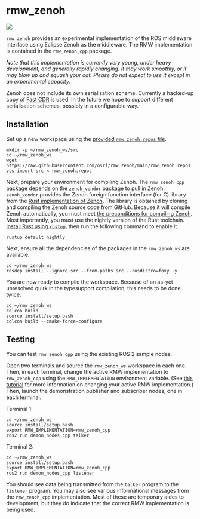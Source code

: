 # rmw_zenoh

![](https://github.com/osrf/rmw_zenoh/workflows/CI/badge.svg)

`rmw_zenoh` provides an experimental implementation of the ROS middleware interface using Eclipse Zenoh as the middleware.
The RMW implementation is contained in the `rmw_zenoh_cpp` package.

*Note that this implementation is currently very young, under heavy development, and generally rapidly changing.*
*It may work smoothly, or it may blow up and squash your cat.*
*Please do not expect to use it except in an experimental capacity.*

Zenoh does not include its own serialisation scheme.
Currently a hacked-up copy of [Fast CDR]() is used.
In the future we hope to support different serialisation schemes, possibly in a configurable way.


## Installation

Set up a new workspace using the [provided `rmw_zenoh.repos` file](https://raw.githubusercontent.com/osrf/rmw_zenoh/main/rmw_zenoh.repos).

```shell
mkdir -p ~/rmw_zenoh_ws/src
cd ~/rmw_zenoh_ws
wget https://raw.githubusercontent.com/osrf/rmw_zenoh/main/rmw_zenoh.repos
vcs import src < rmw_zenoh.repos
```

Next, prepare your environment for compiling Zenoh.
The `rmw_zenoh_cpp` package depends on the `zenoh_vendor` package to pull in Zenoh.
`zenoh_vendor` provides the Zenoh foreign function interface (for C) library from the [Rust implementation of Zenoh](https://github.com/eclipse-zenoh/zenoh/tree/rust-master).
The library is obtained by cloning and compiling the Zenoh source code from GitHub.
Because it will compile Zenoh automatically, you must meet [the preconditions for compiling Zenoh](https://github.com/eclipse-zenoh/zenoh/tree/rust-master#how-to-build-it).
Most importantly, you must use the nightly version of the Rust toolchain.
[Install Rust using `rustup`](https://rustup.rs/), then run the following command to enable it.

```shell
rustup default nightly
```

Next, ensure all the dependencies of the packages in the `rmw_zenoh_ws` are available.

```shell
cd ~/rmw_zenoh_ws
rosdep install --ignore-src --from-paths src --rosdistro=foxy -y
```

You are now ready to compile the workspace.
Because of an as-yet unresolved quirk in the typesupport compilation, this needs to be done twice.

```shell
cd ~/rmw_zenoh_ws
colcon build
source install/setup.bash
colcon build --cmake-force-configure
```

## Testing

You can test `rmw_zenoh_cpp` using the existing ROS 2 sample nodes.

Open two terminals and source the `rmw_zenoh_ws` workspace in each one.
Then, in each terminal, change the active RMW implementation to `rmw_zenoh_cpp` using the `RMW_IMPLEMENTATION` environment variable.
(See [this tutorial](https://index.ros.org/doc/ros2/Tutorials/Working-with-multiple-RMW-implementations/#specifying-rmw-implementations) for more information on changing your active RMW implementation.)
Then, launch the demonstration publisher and subscriber nodes, one in each terminal.

Terminal 1:

```shell
cd ~/rmw_zenoh_ws
source install/setup.bash
export RMW_IMPLEMENTATION=rmw_zenoh_cpp
ros2 run demon_nodes_cpp talker
```

Terminal 2:

```shell
cd ~/rmw_zenoh_ws
source install/setup.bash
export RMW_IMPLEMENTATION=rmw_zenoh_cpp
ros2 run demon_nodes_cpp listener
```

You should see data being transmitted from the `talker` program to the `listener` program.
You may also see various informational messages from the `rmw_zenoh_cpp` implementation.
Most of these are temporary aides to development, but they do indicate that the correct RMW implementation is being used.
